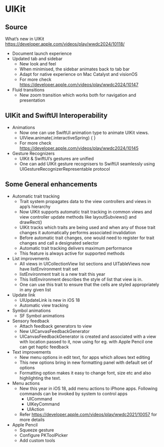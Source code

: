 #  UIKit


## Source
What’s new in UIKit
https://developer.apple.com/videos/play/wwdc2024/10118/

- Document launch experience
- Updated tab and sidebar
    - New look and feel
    - When minimised, the sidebar animates back to tab bar
    - Adapt for native experience on Mac Catalyst and visionOS
    - For more check https://developer.apple.com/videos/play/wwdc2024/10147
- Fluid transitions
    - New zoom transition which works both for navigation and presentation


## UIKit and SwiftUI Interoperability
- Animations
    - Now one can use SwiftUI animation type to animate UIKit views.
    - UIView.animate(.interactiveSpring) { }
    - For more check https://developer.apple.com/videos/play/wwdc2024/10145
- Gesture Recognizers
    - UIKit & SwiftUI’s gestures are unified
    - One can add UIKit gesture recognisers to SwiftUI seamlessly using UIGestureRecognizerRepresentable protocol


## Some General enhancements
- Automatic trait tracking
    - Trait system propagates data to the view controllers and views in app’s hierarchy
    - Now UIKit supports automatic trait tracking in common views and view controller update methods like layoutSubviews()
    and drawRect()
    - UIKit tracks which traits are being used and when any of those trait changes it automatically performs associated invalidation
    - Before automatic trait changes, one would need to register for trait changes and call a designated selector
    - Automatic trait tracking delivers maximum performance
    - This feature is always active for supported methods  
- List improvements
    - All views in UICollectionView list sections and UITableViews now have listEnvironment trait set
    - listEnvironment trait is a new trait this year
    - This listEnvironment describes the style of list that view is in.
    - One can use this trait to ensure that the cells are styled appropriately in any given list
- Update link
    - UIUpdateLink is new in iOS 18
    - Automatic view tracking
- Symbol animations
    - SF Symbol animations
- Sensory feedback
    - Attach feedback generators to view
    - New UICanvasFeedbackGenerator
    - UICanvasFeedbackGenerator is created and associated with a view with location passed to it, now using for eg. with
    Apple Pencil one can get haptic feedback
- Text improvements
    - New menu options in edit text, for apps which allows text editing
    - This new options bring in new formatting panel with default set of options
    - Formatting option makes it easy to change font, size etc and also highlighting the text.
- Menu actions
    - New this year in iOS 18, add menu actions to iPhone apps. Following commands can be invoked by system to control apps
        - UICommand
        - UIKeyCommand
        - UIAction
    - Refer https://developer.apple.com/videos/play/wwdc2021/10057 for more details
- Apple Pencil
    - Squeeze gesture
    - Configure PKToolPicker
    - Add custom tools
